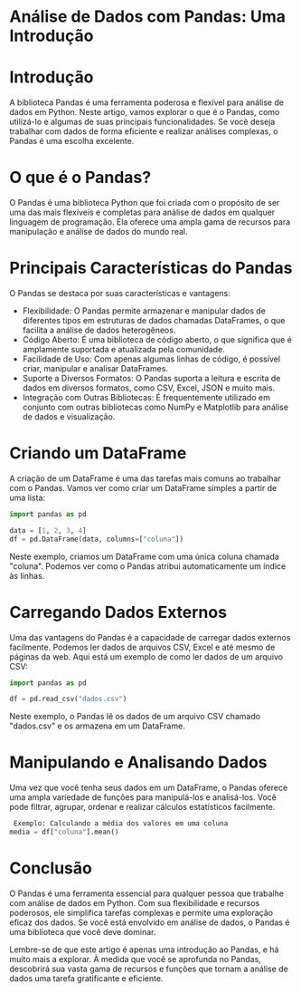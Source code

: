 
# Análise de Dados com Pandas: Uma Introdução

# Introdução

A biblioteca Pandas é uma ferramenta poderosa e flexível para análise de dados em Python. Neste artigo, vamos explorar o que é o Pandas, como utilizá-lo e algumas de suas principais funcionalidades. Se você deseja trabalhar com dados de forma eficiente e realizar análises complexas, o Pandas é uma escolha excelente.

# O que é o Pandas?

O Pandas é uma biblioteca Python que foi criada com o propósito de ser uma das mais flexíveis e completas para análise de dados em qualquer linguagem de programação. Ela oferece uma ampla gama de recursos para manipulação e análise de dados do mundo real.

# Principais Características do Pandas

O Pandas se destaca por suas características e vantagens:

-  Flexibilidade: O Pandas permite armazenar e manipular dados de diferentes tipos em estruturas de dados chamadas DataFrames, o que facilita a análise de dados heterogêneos.
-  Código Aberto: É uma biblioteca de código aberto, o que significa que é amplamente suportada e atualizada pela comunidade.
-  Facilidade de Uso: Com apenas algumas linhas de código, é possível criar, manipular e analisar DataFrames.
-  Suporte a Diversos Formatos: O Pandas suporta a leitura e escrita de dados em diversos formatos, como CSV, Excel, JSON e muito mais.
-  Integração com Outras Bibliotecas: É frequentemente utilizado em conjunto com outras bibliotecas como NumPy e Matplotlib para análise de dados e visualização.

# Criando um DataFrame

A criação de um DataFrame é uma das tarefas mais comuns ao trabalhar com o Pandas. Vamos ver como criar um DataFrame simples a partir de uma lista:

```python
import pandas as pd

data = [1, 2, 3, 4]
df = pd.DataFrame(data, columns=["coluna"])
```

Neste exemplo, criamos um DataFrame com uma única coluna chamada \"coluna\". Podemos ver como o Pandas atribui automaticamente um índice às linhas.

# Carregando Dados Externos

Uma das vantagens do Pandas é a capacidade de carregar dados externos facilmente. Podemos ler dados de arquivos CSV, Excel e até mesmo de páginas da web. Aqui está um exemplo de como ler dados de um arquivo CSV:

```python
import pandas as pd

df = pd.read_csv("dados.csv")
```

Neste exemplo, o Pandas lê os dados de um arquivo CSV chamado \"dados.csv\" e os armazena em um DataFrame.

# Manipulando e Analisando Dados

Uma vez que você tenha seus dados em um DataFrame, o Pandas oferece uma ampla variedade de funções para manipulá-los e analisá-los. Você pode filtrar, agrupar, ordenar e realizar cálculos estatísticos facilmente.

```python
 Exemplo: Calculando a média dos valores em uma coluna
media = df["coluna"].mean()
```

# Conclusão

O Pandas é uma ferramenta essencial para qualquer pessoa que trabalhe com análise de dados em Python. Com sua flexibilidade e recursos poderosos, ele simplifica tarefas complexas e permite uma exploração eficaz dos dados. Se você está envolvido em análise de dados, o Pandas é uma biblioteca que você deve dominar.

Lembre-se de que este artigo é apenas uma introdução ao Pandas, e há muito mais a explorar. À medida que você se aprofunda no Pandas, descobrirá sua vasta gama de recursos e funções que tornam a análise de dados uma tarefa gratificante e eficiente.
 

